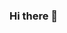 ### Hi there 👋

<!--
**cainiaoup/cainiaoup** is a ✨ _special_ ✨ repository because its `README.md` (this file) appears on your GitHub profile.

Here are some ideas to get you started:

- 🔭 I’m currently working on LLM and Reinforcement Learning.
- 🌱 I’m currently learning in the HKU.
- 👯 I’m looking to collaborate on LLM and Reinforcement Learning.
- 🤔 I’m looking for help with looking for a intern of researching on LLM. 
- 💬 Ask me about ...
- 📫 How to reach me: u30104159@connect.hku.hk (or HandsomeWu in 小红书)
- 😄 Pronouns: HandsomeWu
- ⚡ Fun fact: marathoner
-->
